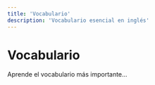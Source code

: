```yaml
---
title: 'Vocabulario'
description: 'Vocabulario esencial en inglés'
---
```


# Vocabulario

Aprende el vocabulario más importante... 